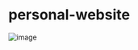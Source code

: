 # personal-website
![image](https://github.com/Batra1-2-3/personal-website/assets/109741876/d7bf324a-2cea-45ae-b8cb-7b64aa08d484)
